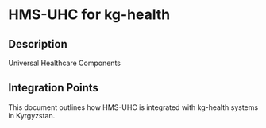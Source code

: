 # HMS-UHC for kg-health

## Description

Universal Healthcare Components

## Integration Points

This document outlines how HMS-UHC is integrated with kg-health systems in Kyrgyzstan.
